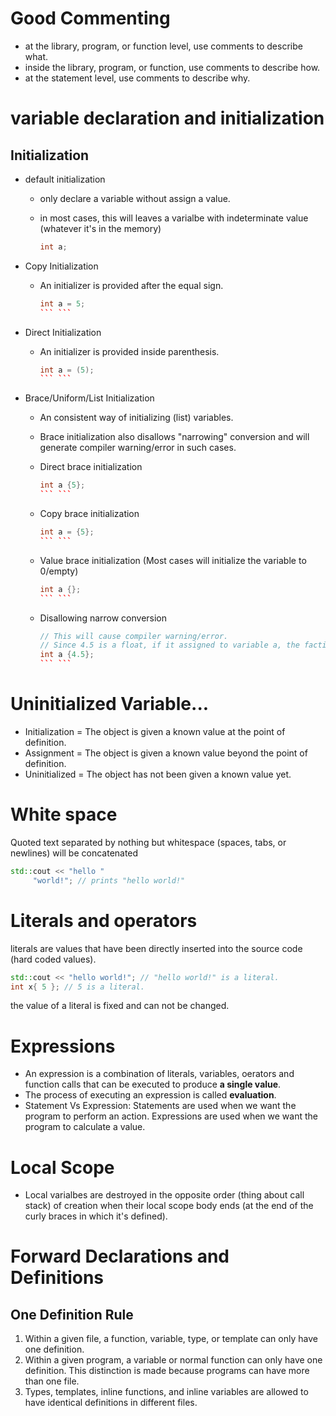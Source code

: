 # Good Commenting
- at the library, program, or function level, use comments to describe what.
- inside the library, program, or function, use comments to describe how.
- at the statement level, use comments to describe why.
# variable declaration and initialization
## Initialization
- default initialization
	- only declare a variable without assign a value.
	- in most cases, this will leaves a varialbe with indeterminate value (whatever it's in the memory)

		```cpp
		int a;

- Copy Initialization
	- An initializer is provided after the equal sign.

		```cpp
		int a = 5;
		```	```
- Direct Initialization
	- An initializer is provided inside parenthesis.

		```cpp
		int a = (5);
		```	```
- Brace/Uniform/List Initialization
	- An consistent way of initializing (list) variables.
	- Brace initialization also disallows "narrowing" conversion and will generate compiler warning/error in such cases.
	- Direct brace initialization

		```cpp
		int a {5};
		```	```
	- Copy brace initialization

		```cpp
		int a = {5};
		```	```
	- Value brace initialization (Most cases will initialize the variable to 0/empty)

		```cpp
		int a {};
		```	```
	- Disallowing narrow conversion

		```cpp
		// This will cause compiler warning/error.
		// Since 4.5 is a float, if it assigned to variable a, the factional part will be lost during the conversion.
		int a {4.5};
		```	```
# Uninitialized Variable...
- Initialization = The object is given a known value at the point of definition.
- Assignment = The object is given a known value beyond the point of definition.
- Uninitialized = The object has not been given a known value yet.

# White space
Quoted text separated by nothing but whitespace (spaces, tabs, or newlines) will be concatenated
```cpp
std::cout << "hello "
     "world!"; // prints "hello world!"
```
# Literals and operators
literals are values that have been directly inserted into the source code (hard coded values).
```cpp
std::cout << "hello world!"; // "hello world!" is a literal.
int x{ 5 }; // 5 is a literal.
```
the value of a literal is fixed and can not be changed.
# Expressions
- An expression is a combination of literals, variables, oerators and function calls that can be executed to produce **a single value**.
- The process of executing an expression is called **evaluation**.
- Statement Vs Expression: Statements are used when we want the program to perform an action. Expressions are used when we want the program to calculate a value.
# Local Scope
- Local varialbes are destroyed in the opposite order (thing about call stack) of creation when their local scope body ends (at the end of the curly braces in which it's defined).
# Forward Declarations and Definitions
## One Definition Rule
1. Within a given file, a function, variable, type, or template can only have one definition.
2. Within a given program, a variable or normal function can only have one definition. This distinction is made because programs can have more than one file.
3. Types, templates, inline functions, and inline variables are allowed to have identical definitions in different files.